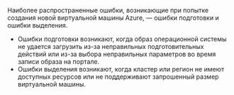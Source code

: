 Наиболее распространенные ошибки, возникающие при попытке создания новой виртуальной машины Azure, — ошибки подготовки и ошибки выделения.

* Ошибки подготовки возникают, когда образ операционной системы не удается загрузить из-за неправильных подготовительных действий или из-за выбора неправильных параметров во время записи образа на портале.
* Ошибки выделения возникают, когда кластер или регион не имеют доступных ресурсов или не поддерживают запрошенный размер виртуальной машины.

